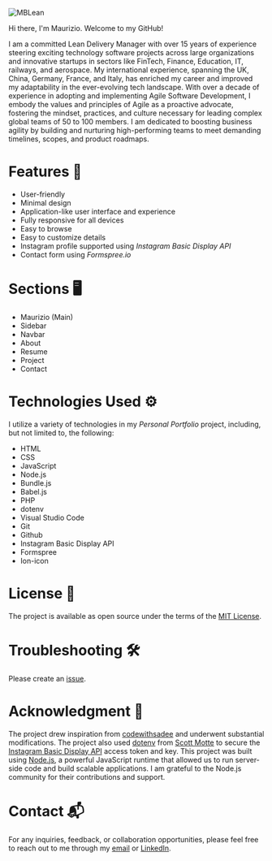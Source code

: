 
![MBLean](https://github.com/user-attachments/assets/8c31c73a-5201-4e03-bd89-768ea08a8dc1)

Hi there, I'm Maurizio. Welcome to my GitHub!

I am a committed Lean Delivery Manager with over 15 years of experience steering exciting technology software projects across large organizations and innovative startups in sectors like FinTech, Finance, Education, IT, railways, and aerospace. My international experience, spanning the UK, China, Germany, France, and Italy, has enriched my career and improved my adaptability in the ever-evolving tech landscape. With over a decade of experience in adopting and implementing Agile Software Development, I embody the values and principles of Agile as a proactive advocate, fostering the mindset, practices, and culture necessary for leading complex global teams of 50 to 100 members. I am dedicated to boosting business agility by building and nurturing high-performing teams to meet demanding timelines, scopes, and product roadmaps.


# Features 🚀

- User-friendly
- Minimal design
- Application-like user interface and experience
- Fully responsive for all devices
- Easy to browse
- Easy to customize details
- Instagram profile supported using *Instagram Basic Display API*
- Contact form using *Formspree.io*

# Sections 🖥

- Maurizio (Main)
- Sidebar
- Navbar
- About
- Resume
- Project
- Contact

# Technologies Used ⚙

I utilize a variety of technologies in my *Personal Portfolio* project, including, but not limited to, the following:

- HTML
- CSS
- JavaScript
- Node.js
- Bundle.js
- Babel.js
- PHP
- dotenv
- Visual Studio Code
- Git
- Github
- Instagram Basic Display API
- Formspree
- Ion-icon

# License 📄

The project is available as open source under the terms of the [MIT License](https://github.com/i-am-nolan25/Personal-Portfolio/blob/7debe883a958fa446a23434b655d6d732edb58e6/LICENSE).

# Troubleshooting 🛠

Please create an [issue](https://github.com/i-am-nolan25/Personal-Portfolio/issues/new).

# Acknowledgment 🎊

The project drew inspiration from [codewithsadee](https://github.com/codewithsadee) and underwent substantial modifications. The project also used [dotenv](https://github.com/motdotla/dotenv) from [Scott Motte](https://github.com/motdotla) to secure the [Instagram Basic Display API](https://developers.facebook.com/docs/instagram-basic-display-api/) access token and key. This project was built using [Node.js](https://nodejs.org/), a powerful JavaScript runtime that allowed us to run server-side code and build scalable applications. I am grateful to the Node.js community for their contributions and support.

# Contact 📬
For any inquiries, feedback, or collaboration opportunities, please feel free to reach out to me through my [email](nl020@bucknell.edu) or [LinkedIn](https://www.linkedin.com/in/naing-oo-lwin-nolan/).

<!--
**mauborrelli/mauborrelli** is a ✨ _special_ ✨ repository because its `README.md` (this file) appears on your GitHub profile.

Here are some ideas to get you started:

- 🔭 I’m currently working on ...
- 🌱 I’m currently learning ...
- 👯 I’m looking to collaborate on ...
- 🤔 I’m looking for help with ...
- 💬 Ask me about ...
- 📫 How to reach me: ...
- 😄 Pronouns: ...
- ⚡ Fun fact: ...
-->
